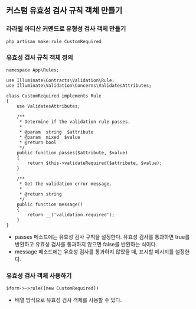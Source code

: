 ## 커스텀 유효성 검사 규칙 객체 만들기
### 라라벨 아티산 커멘드로 유형성 검사 객체 만들기
```
php artisan make:rule CustomRequired
```

### 유효성 검사 규칙 객체 정의
```
namespace App\Rules;

use Illuminate\Contracts\Validation\Rule;
use Illuminate\Validation\Concerns\ValidatesAttributes;

class CustomRequired implements Rule
{
    use ValidatesAttributes;

    /**
     * Determine if the validation rule passes.
     *
     * @param  string  $attribute
     * @param  mixed  $value
     * @return bool
     */
    public function passes($attribute, $value)
    {
        return $this->validateRequired($attribute, $value);
    }

    /**
     * Get the validation error message.
     *
     * @return string
     */
    public function message()
    {
        return __('validation.required');
    }
}
```
- passes 메소드에는 유효성 검사 규칙을 설정한다. 유효성 검사를 통과하면 true를 반환하고 유효성 검사를 통과하지 않으면 false를 반환하는 식이다.
- message 메소드에는 유효성 검사를 통과하지 않았을 때, 표시할 메시지를 설정한다.

### 유효성 검사 객체 사용하기
```
$form->->rule([new CustomRequired])
```
- 배열 방식으로 유효성 검사 객체를 사용할 수 있다.